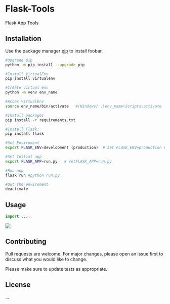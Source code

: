 # Flask-Tools
Flask App Tools


## Installation

Use the package manager [pip](https://pip.pypa.io/en/stable/) to install foobar.

```bash
#Upgrade pip
python -m pip install --upgrade pip

#Install VirtualEnv
pip install virtualenv

#Create virtual env
python -m venv env_name

#Acces VirtualEnv
source env_name/bin/activate   #(Windows) .\env_name\Scripts\activate

#Install packages
pip install -r requirements.txt

#Install Flask:
pip install flask

#Set Enviroment
export FLASK_ENV=development (production)  # set FLASK_ENV=production #(MAC)

#Set Initial app
export FLASK_APP=run.py   # setFLASK_APP=run.py

#Run app
flask run #python run.py

#Out the enviroment
deactivate
```

## Usage

```python
import ....
```
![](function_flask.gif)

## Contributing
Pull requests are welcome. For major changes, please open an issue first to discuss what you would like to change.

Please make sure to update tests as appropriate.

## License
...
